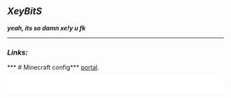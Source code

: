 ## ***XeyBitS***
***yeah, its so damn xe!y u fk***

----

### ***Links:*** <br>
*** # Minecraft config*** [portal](minecraft/MINECRAFT.md).

<div>
  <img width="max" src="assets/flow.svg">
</div>
